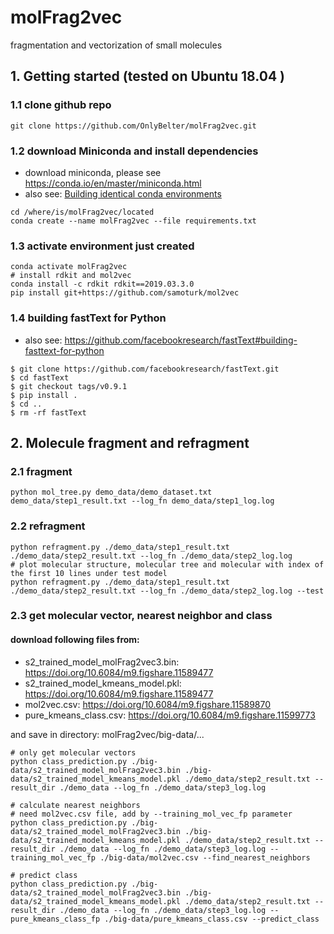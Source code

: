 # molFrag2vec
fragmentation and vectorization of small molecules


## 1. Getting started (tested on Ubuntu 18.04 )
### 1.1 clone github repo
```
git clone https://github.com/OnlyBelter/molFrag2vec.git
```

### 1.2 download Miniconda and install dependencies
- download miniconda, please see https://conda.io/en/master/miniconda.html
- also see: [Building identical conda environments](https://docs.conda.io/projects/conda/en/latest/user-guide/tasks/manage-environments.html#building-identical-conda-environments)
```
cd /where/is/molFrag2vec/located
conda create --name molFrag2vec --file requirements.txt
```

### 1.3 activate environment just created
```
conda activate molFrag2vec
# install rdkit and mol2vec
conda install -c rdkit rdkit==2019.03.3.0
pip install git+https://github.com/samoturk/mol2vec
```

### 1.4 building fastText for Python
- also see: https://github.com/facebookresearch/fastText#building-fasttext-for-python
```
$ git clone https://github.com/facebookresearch/fastText.git
$ cd fastText
$ git checkout tags/v0.9.1
$ pip install .
$ cd ..
$ rm -rf fastText
```

## 2. Molecule fragment and refragment
### 2.1 fragment
```
python mol_tree.py demo_data/demo_dataset.txt demo_data/step1_result.txt --log_fn demo_data/step1_log.log
```

### 2.2 refragment
```
python refragment.py ./demo_data/step1_result.txt ./demo_data/step2_result.txt --log_fn ./demo_data/step2_log.log
# plot molecular structure, molecular tree and molecular with index of the first 10 lines under test model
python refragment.py ./demo_data/step1_result.txt ./demo_data/step2_result.txt --log_fn ./demo_data/step2_log.log --test
```

### 2.3 get molecular vector, nearest neighbor and class

#### download following files from:

- s2_trained_model_molFrag2vec3.bin: https://doi.org/10.6084/m9.figshare.11589477
- s2_trained_model_kmeans_model.pkl: https://doi.org/10.6084/m9.figshare.11589477
- mol2vec.csv: https://doi.org/10.6084/m9.figshare.11589870
- pure_kmeans_class.csv: https://doi.org/10.6084/m9.figshare.11599773

and save in directory: molFrag2vec/big-data/...

```
# only get molecular vectors
python class_prediction.py ./big-data/s2_trained_model_molFrag2vec3.bin ./big-data/s2_trained_model_kmeans_model.pkl ./demo_data/step2_result.txt --result_dir ./demo_data --log_fn ./demo_data/step3_log.log

# calculate nearest neighbors
# need mol2vec.csv file, add by --training_mol_vec_fp parameter
python class_prediction.py ./big-data/s2_trained_model_molFrag2vec3.bin ./big-data/s2_trained_model_kmeans_model.pkl ./demo_data/step2_result.txt --result_dir ./demo_data --log_fn ./demo_data/step3_log.log --training_mol_vec_fp ./big-data/mol2vec.csv --find_nearest_neighbors

# predict class
python class_prediction.py ./big-data/s2_trained_model_molFrag2vec3.bin ./big-data/s2_trained_model_kmeans_model.pkl ./demo_data/step2_result.txt --result_dir ./demo_data --log_fn ./demo_data/step3_log.log --pure_kmeans_class_fp ./big-data/pure_kmeans_class.csv --predict_class
```

